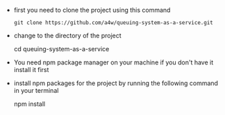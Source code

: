 * first you need to clone the project using this command
 
 
      git clone https://github.com/a4w/queuing-system-as-a-service.git

* change to the directory of the project
  

    cd queuing-system-as-a-service

* You need npm package manager on your machine if you don't have it install it first
* install npm packages for the project by running the following command in your terminal
  

    npm install 

